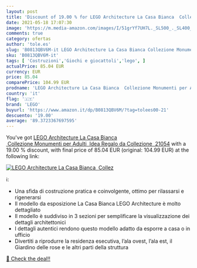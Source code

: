```yaml
---
layout: post
title: 'Discount of 19.00 % for LEGO Architecture La Casa Bianca  Collez'
date: 2021-05-18 17:07:30
image: 'https://m.media-amazon.com/images/I/51grYf7UH7L._SL500_._SL400_.jpg'
comments: true
category: ofertas
author: 'tole.es'
slug: 'B0813QBV6M-it LEGO Architecture La Casa Bianca Collezione Monumenti per...'
sku: 'B0813QBV6M-it'
tags: [ 'Costruzioni','Giochi e giocattoli','lego', ]
actualPrice: 85.04 EUR
currency: EUR
price: 85.04
comparePrice: 104.99 EUR
prodname: 'LEGO Architecture La Casa Bianca  Collezione Monumenti per Adulti  Idea Regalo da Collezione  21054'
country: 'it'
flag: '🇮🇹'
brand: 'LEGO'
buyurl: 'https://www.amazon.it/dp/B0813QBV6M/?tag=tolees00-21'
descuento: '19.00'
average: '89.3723367697595'
---
```


You've got [LEGO Architecture La Casa Bianca  Collezione Monumenti per Adulti  Idea Regalo da Collezione  21054](https://www.amazon.it/dp/B0813QBV6M/?tag=tolees00-21) with a  19.00 % discount, with final price of 85.04 EUR (original: 104.99 EUR) at the following link:

[![LEGO Architecture La Casa Bianca  Collez](https://m.media-amazon.com/images/I/51grYf7UH7L._SL500_._SL400_.jpg)](https://www.amazon.it/dp/B0813QBV6M/?tag=tolees00-21)

ℹ️:

- Una sfida di costruzione pratica e coinvolgente, ottimo per rilassarsi e rigenerarsi
- Il modello da esposizione La Casa Bianca LEGO Architecture è molto dettagliato
- Il modello è suddiviso in 3 sezioni per semplificare la visualizzazione dei dettagli architettonici
- I dettagli autentici rendono questo modello adatto da esporre a casa o in ufficio
- Divertiti a riprodurre la residenza esecutiva, l’ala ovest, l’ala est, il Giardino delle rose e le altri parti della struttura

[🛒 Check the deal!!](https://www.amazon.it/dp/B0813QBV6M/?tag=tolees00-21)
